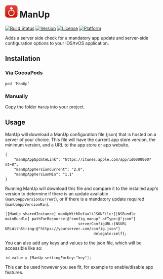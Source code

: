 # <img src="https://github.com/NextFaze/ManUp/raw/master/icon.png" width="40"> ManUp

[![Build Status](https://travis-ci.org/NextFaze/ManUp.svg?style=flat)](https://travis-ci.org/NextFaze/ManUp)
[![Version](https://img.shields.io/cocoapods/v/ManUp.svg?style=flat)](http://cocoapods.org/pods/ManUp)
[![License](https://img.shields.io/cocoapods/l/ManUp.svg?style=flat)](http://cocoapods.org/pods/ManUp)
[![Platform](https://img.shields.io/cocoapods/p/ManUp.svg?style=flat)](http://cocoapods.org/pods/ManUp)

Adds a server side check for a mandatory app update and server-side configuration options to your iOS/tvOS application.

## Installation

### Via CocoaPods

    pod 'ManUp'

### Manually

Copy the folder `ManUp` into your project.

## Usage

ManUp will download a ManUp configuration file (json) that is hosted on a server of your choice. This file will have the current app store version, the minimum version, and a URL to the app store or app website.

    { 
        "manUpAppUpdateLink": "https://itunes.apple.com/app/id0000000?mt=8",
        "manUpAppVersionCurrent": "2.0",
        "manUpAppVersionMin": "1.1"
    }

Running ManUp will download this file and compare it to the installed app's version to determine if there is an update available (`manUpAppVersionCurrent`), or if there is a mandatory update required (`manUpAppVersionMin`).
	
	[[ManUp sharedInstance] manUpWithDefaultJSONFile:[[NSBundle mainBundle] pathForResource:@"config_manup" ofType:@"json"]
                                     serverConfigURL:[NSURL URLWithString:@"https://yourserver.com/config.json"]
                                            delegate:self];
	
You can also add any keys and values to the json file, which will be accessible like so:

    id value = [ManUp settingForKey:"key"];

This can be used however you see fit, for example to enable/disable app features.
